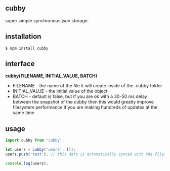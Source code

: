 ## cubby

super simple synchronous json storage.

## installation

    $ npm install cubby

## interface

**cubby(FILENAME, INITIAL_VALUE, BATCH)**

- FILENAME - the name of the file it will create inside of the .cubby folder
- INITIAL_VALUE - the initial value of the object
- BATCH - default is false, but if you are ok with a 30-50 ms delay between the snapshot of the cubby then this would greatly improve filesystem performance if you are making hundreds of updates at the same time

## usage

```javascript
import cubby from 'cubby';

let users = cubby('users', []);
users.push('test'); // this data is automatically synced with the filesystem

console.log(users);
```